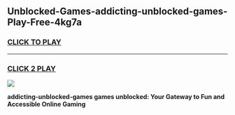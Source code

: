 
## Unblocked-Games-addicting-unblocked-games-Play-Free-4kg7a
<h3>
<a href="https://premium76.site?title=addicting-unblocked-games&ref=15A">CLICK TO PLAY</a></h3>
<hr>

<h3>
<a href="https://premium76.site?title=addicting-unblocked-games&ref=15A">CLICK 2 PLAY</a>
  
</h3>

<a href="https://premium76.site?title=addicting-unblocked-games&ref=15A"><img src="https://clearcache.store/games.png"></a>


**addicting-unblocked-games games unblocked: Your Gateway to Fun and Accessible Online Gaming**
